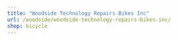 ```yaml
---
title: "Woodside Technology Repairs Bikes Inc"
url: /woodside/woodside-technology-repairs-bikes-inc/
shop: bicycle
---
```

